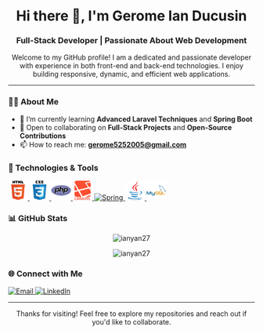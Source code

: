 <h1 align="center">Hi there 👋, I'm Gerome Ian Ducusin</h1>
<h3 align="center">Full-Stack Developer | Passionate About Web Development</h3>

<p align="center">
    Welcome to my GitHub profile! I am a dedicated and passionate developer with experience in both front-end and back-end technologies. I enjoy building responsive, dynamic, and efficient web applications.
</p>

---

### 👨‍💻 About Me
- 🌱 I’m currently learning **Advanced Laravel Techniques** and **Spring Boot**
- 💼 Open to collaborating on **Full-Stack Projects** and **Open-Source Contributions**
- 📫 How to reach me: **gerome5252005@gmail.com**

### 🚀 Technologies & Tools
<p align="left">
    <a href="https://www.w3.org/html/" target="_blank" rel="noreferrer"> 
        <img src="https://raw.githubusercontent.com/devicons/devicon/master/icons/html5/html5-original-wordmark.svg" alt="HTML5" width="40" height="40"/> 
    </a> 
    <a href="https://www.w3schools.com/css/" target="_blank" rel="noreferrer"> 
        <img src="https://raw.githubusercontent.com/devicons/devicon/master/icons/css3/css3-original-wordmark.svg" alt="CSS3" width="40" height="40"/> 
    </a>
    <a href="https://www.php.net" target="_blank" rel="noreferrer"> 
        <img src="https://raw.githubusercontent.com/devicons/devicon/master/icons/php/php-original.svg" alt="PHP" width="40" height="40"/> 
    </a> 
    <a href="https://laravel.com/" target="_blank" rel="noreferrer"> 
        <img src="https://raw.githubusercontent.com/devicons/devicon/master/icons/laravel/laravel-plain-wordmark.svg" alt="Laravel" width="40" height="40"/> 
    </a>
    <a href="https://spring.io/" target="_blank" rel="noreferrer"> 
        <img src="https://www.vectorlogo.zone/logos/springio/springio-icon.svg" alt="Spring" width="40" height="40"/> 
    </a> 
    <a href="https://www.java.com" target="_blank" rel="noreferrer"> 
        <img src="https://raw.githubusercontent.com/devicons/devicon/master/icons/java/java-original.svg" alt="Java" width="40" height="40"/> 
    </a> 
    <a href="https://www.mysql.com/" target="_blank" rel="noreferrer"> 
        <img src="https://raw.githubusercontent.com/devicons/devicon/master/icons/mysql/mysql-original-wordmark.svg" alt="MySQL" width="40" height="40"/> 
    </a> 
</p>

### 📊 GitHub Stats
<p align="center">
    <img src="https://github-readme-stats.vercel.app/api?username=ianyan27&show_icons=true&theme=default&locale=en" alt="ianyan27" />
</p>
<p align="center">
    <img src="https://github-readme-streak-stats.herokuapp.com/?user=ianyan27&theme=default" alt="ianyan27" />
</p>

### 🌐 Connect with Me
<p align="left">
    <a href="mailto:gerome5252005@gmail.com">
        <img src="https://img.shields.io/badge/Email-D14836?style=for-the-badge&logo=gmail&logoColor=white" alt="Email">
    </a>
    <a href="https://www.linkedin.com/in/gerome-ian-ducusin-33a2a4291/" target="_blank">
        <img src="https://img.shields.io/badge/LinkedIn-0077B5?style=for-the-badge&logo=linkedin&logoColor=white" alt="LinkedIn">
    </a>
</p>

---

<p align="center">
    Thanks for visiting! Feel free to explore my repositories and reach out if you'd like to collaborate.
</p>
